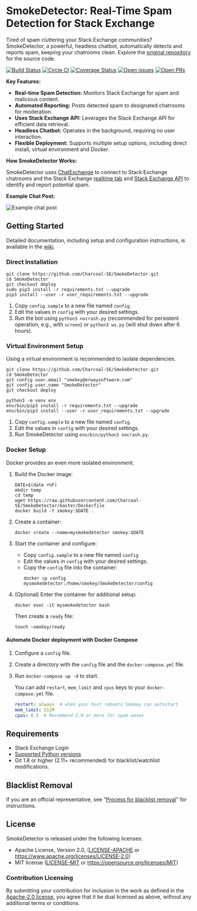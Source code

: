 # SmokeDetector: Real-Time Spam Detection for Stack Exchange

Tired of spam cluttering your Stack Exchange communities? SmokeDetector, a powerful, headless chatbot, automatically detects and reports spam, keeping your chatrooms clean. Explore the [original repository](https://github.com/Charcoal-SE/SmokeDetector) for the source code.

[![Build Status](https://github.com/Charcoal-SE/SmokeDetector/actions/workflows/build.yml/badge.svg?query=branch%3Amaster)](https://github.com/Charcoal-SE/SmokeDetector/actions/workflows/build.yml?query=branch%3Amaster)
[![Circle CI](https://circleci.com/gh/Charcoal-SE/SmokeDetector.svg?style=shield)](https://circleci.com/gh/Charcoal-SE/SmokeDetector)
[![Coverage Status](https://coveralls.io/repos/github/Charcoal-SE/SmokeDetector/badge.svg?branch=master)](https://coveralls.io/github/Charcoal-SE/SmokeDetector?branch=master)
[![Open issues](https://img.shields.io/github/issues/Charcoal-SE/SmokeDetector.svg)](https://github.com/Charcoal-SE/SmokeDetector/issues)
[![Open PRs](https://img.shields.io/github/issues-pr/Charcoal-SE/SmokeDetector.svg)](https://github.com/Charcoal-SE/SmokeDetector/pulls)

**Key Features:**

*   **Real-time Spam Detection:** Monitors Stack Exchange for spam and malicious content.
*   **Automated Reporting:** Posts detected spam to designated chatrooms for moderation.
*   **Uses Stack Exchange API:** Leverages the Stack Exchange API for efficient data retrieval.
*   **Headless Chatbot:** Operates in the background, requiring no user interaction.
*   **Flexible Deployment:** Supports multiple setup options, including direct install, virtual environment and Docker.

**How SmokeDetector Works:**

SmokeDetector uses [ChatExchange](https://github.com/Manishearth/ChatExchange) to connect to Stack Exchange chatrooms and the Stack Exchange [realtime tab](https://stackexchange.com/questions?tab=realtime) and [Stack Exchange API](https://api.stackexchange.com/) to identify and report potential spam.

**Example Chat Post:**

![Example chat post](https://i.sstatic.net/oLyfb.png)

## Getting Started

Detailed documentation, including setup and configuration instructions, is available in the [wiki](https://charcoal-se.org/smokey/Set-Up-and-Run-SmokeDetector).

### Direct Installation

```shell
git clone https://github.com/Charcoal-SE/SmokeDetector.git
cd SmokeDetector
git checkout deploy
sudo pip3 install -r requirements.txt --upgrade
pip3 install --user -r user_requirements.txt --upgrade
```

1.  Copy `config.sample` to a new file named `config`.
2.  Edit the values in `config` with your desired settings.
3.  Run the bot using `python3 nocrash.py` (recommended for persistent operation, e.g., with `screen`) or `python3 ws.py` (will shut down after 6 hours).

### Virtual Environment Setup

Using a virtual environment is recommended to isolate dependencies.

```shell
git clone https://github.com/Charcoal-SE/SmokeDetector.git
cd SmokeDetector
git config user.email "smokey@erwaysoftware.com"
git config user.name "SmokeDetector"
git checkout deploy

python3 -m venv env
env/bin/pip3 install -r requirements.txt --upgrade
env/bin/pip3 install --user -r user_requirements.txt --upgrade
```

1.  Copy `config.sample` to a new file named `config`.
2.  Edit the values in `config` with your desired settings.
3.  Run SmokeDetector using `env/bin/python3 nocrash.py`.

### Docker Setup

Docker provides an even more isolated environment.

1.  Build the Docker image:

    ```shell
    DATE=$(date +%F)
    mkdir temp
    cd temp
    wget https://raw.githubusercontent.com/Charcoal-SE/SmokeDetector/master/Dockerfile
    docker build -t smokey:$DATE .
    ```

2.  Create a container:

    ```shell
    docker create --name=mysmokedetector smokey:$DATE
    ```

3.  Start the container and configure:

    *   Copy `config.sample` to a new file named `config`
    *   Edit the values in `config` with your desired settings.
    *   Copy the `config` file into the container:
        ```shell
        docker cp config mysmokedetector:/home/smokey/SmokeDetector/config
        ```

4.  (Optional) Enter the container for additional setup:

    ```shell
    docker exec -it mysmokedetector bash
    ```
    Then create a `ready` file:
    ```shell
    touch ~smokey/ready
    ```

#### Automate Docker deployment with Docker Compose

1.  Configure a `config` file.
2.  Create a directory with the `config` file and the `docker-compose.yml` file.
3.  Run `docker-compose up -d` to start.

    You can add `restart`, `mem_limit` and `cpus` keys to your `docker-compose.yml` file.

    ```yaml
    restart: always  # when your host reboots Smokey can autostart
    mem_limit: 512M
    cpus: 0.5  # Recommend 2.0 or more for spam waves
    ```

## Requirements

*   Stack Exchange Login
*   [Supported Python versions](https://devguide.python.org/versions/)
*   Git 1.8 or higher (2.11+ recommended) for blacklist/watchlist modifications.

## Blacklist Removal

If you are an official representative, see "[Process for blacklist removal](https://charcoal-se.org/smokey/Process-for-blacklist-removal)" for instructions.

## License

SmokeDetector is released under the following licenses:

*   Apache License, Version 2.0, ([LICENSE-APACHE](LICENSE-APACHE)
    or <https://www.apache.org/licenses/LICENSE-2.0>)
*   MIT license ([LICENSE-MIT](LICENSE-MIT)
    or <https://opensource.org/licenses/MIT>)

### Contribution Licensing

By submitting your contribution for inclusion in the work
as defined in the [Apache-2.0 license](https://www.apache.org/licenses/LICENSE-2.0),
you agree that it be dual licensed as above,
without any additional terms or conditions.